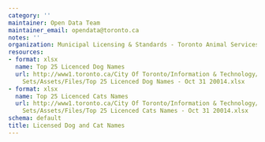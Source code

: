 ```yaml
---
category: ''
maintainer: Open Data Team
maintainer_email: opendata@toronto.ca
notes: ''
organization: Municipal Licensing & Standards - Toronto Animal Services
resources:
- format: xlsx
  name: Top 25 Licenced Dog Names
  url: http://www1.toronto.ca/City Of Toronto/Information & Technology/Open Data/Data
    Sets/Assets/Files/Top 25 Licenced Dog Names - Oct 31 20014.xlsx
- format: xlsx
  name: Top 25 Licenced Cats Names
  url: http://www1.toronto.ca/City Of Toronto/Information & Technology/Open Data/Data
    Sets/Assets/Files/Top 25 Licenced Cats Names - Oct 31 20014.xlsx
schema: default
title: Licensed Dog and Cat Names
---
```

